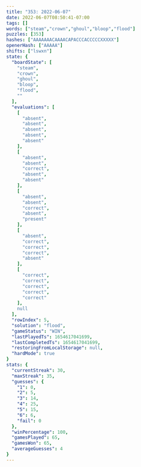 ```yaml
---
title: "353: 2022-06-07"
date: 2022-06-07T08:50:41-07:00
tags: []
words: ["steam","crown","ghoul","bloop","flood"]
puzzles: [353]
hashes: ["AAAAAAACAAAACAPACCCACCCCCXXXXX"]
openerHash: ["AAAAA"]
shifts: ["lswxn"]
state: {
  "boardState": [
    "steam",
    "crown",
    "ghoul",
    "bloop",
    "flood",
    ""
  ],
  "evaluations": [
    [
      "absent",
      "absent",
      "absent",
      "absent",
      "absent"
    ],
    [
      "absent",
      "absent",
      "correct",
      "absent",
      "absent"
    ],
    [
      "absent",
      "absent",
      "correct",
      "absent",
      "present"
    ],
    [
      "absent",
      "correct",
      "correct",
      "correct",
      "absent"
    ],
    [
      "correct",
      "correct",
      "correct",
      "correct",
      "correct"
    ],
    null
  ],
  "rowIndex": 5,
  "solution": "flood",
  "gameStatus": "WIN",
  "lastPlayedTs": 1654617041699,
  "lastCompletedTs": 1654617041699,
  "restoringFromLocalStorage": null,
  "hardMode": true
}
stats: {
  "currentStreak": 30,
  "maxStreak": 35,
  "guesses": {
    "1": 0,
    "2": 5,
    "3": 14,
    "4": 25,
    "5": 15,
    "6": 6,
    "fail": 0
  },
  "winPercentage": 100,
  "gamesPlayed": 65,
  "gamesWon": 65,
  "averageGuesses": 4
}
---
```


<!-- more -->

